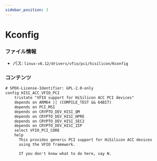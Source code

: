 ```yaml
---
sidebar_position: 3
---
```

# Kconfig

### ファイル情報

- パス: `linux-v6.12/drivers/vfio/pci/hisilicon/Kconfig`

### コンテンツ

```txt
# SPDX-License-Identifier: GPL-2.0-only
config HISI_ACC_VFIO_PCI
	tristate "VFIO support for HiSilicon ACC PCI devices"
	depends on ARM64 || (COMPILE_TEST && 64BIT)
	depends on PCI_MSI
	depends on CRYPTO_DEV_HISI_QM
	depends on CRYPTO_DEV_HISI_HPRE
	depends on CRYPTO_DEV_HISI_SEC2
	depends on CRYPTO_DEV_HISI_ZIP
	select VFIO_PCI_CORE
	help
	  This provides generic PCI support for HiSilicon ACC devices
	  using the VFIO framework.

	  If you don't know what to do here, say N.

```
